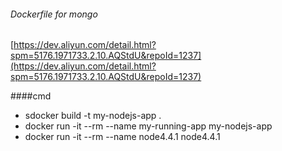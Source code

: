 ###### Dockerfile for mongo
[https://dev.aliyun.com/detail.html?spm=5176.1971733.2.10.AQStdU&repoId=1237](https://dev.aliyun.com/detail.html?spm=5176.1971733.2.10.AQStdU&repoId=1237)


####cmd
* sdocker build -t my-nodejs-app .
* docker run -it --rm --name my-running-app my-nodejs-app
* docker run -it --rm --name node4.4.1  node4.4.1


